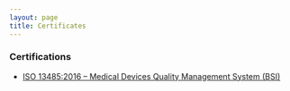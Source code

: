 ```yaml
---
layout: page
title: Certificates
---
```


### Certifications

- [ISO 13485:2016 – Medical Devices Quality Management System (BSI)](https://www.coursera.org/account/accomplishments/verify/53PUGFTC7GN2?utm_source=link&utm_medium=certificate&utm_content=cert_image&utm_campaign=sharing_cta&utm_product=course)

